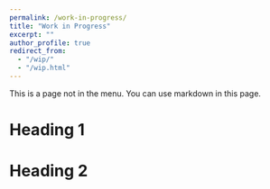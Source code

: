 ```yaml
---
permalink: /work-in-progress/
title: "Work in Progress"
excerpt: ""
author_profile: true
redirect_from: 
  - "/wip/"
  - "/wip.html"
---
```


This is a page not in the menu. You can use markdown in this page.

Heading 1
======

Heading 2
======
